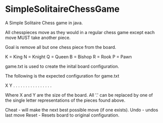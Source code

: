 SimpleSolitaireChessGame
========================

A Simple Solitaire Chess game in java. 

All chesspieces move as they would in a regular chess game except each move MUST take another piece. 

Goal is remove all but one chess piece from the board. 

K = King
N = Knight
Q = Queen
B = Bishop
R = Rook
P = Pawn

game.txt is used to create the inital board configuration. 

The following is the expected configuration for game.txt

X Y 
. . . .
. . . .
. . . .
. . . .

Where X and Y are the size of the board.
All '.' can be replaced by one of the single letter representations of the pieces found above. 

Cheat - will make the next best possible move (if one exists).
Undo - undos last move
Reset - Resets board to original configuration.
